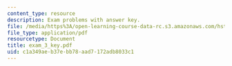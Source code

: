 ```yaml
---
content_type: resource
description: Exam problems with answer key.
file: /media/https%3A/open-learning-course-data-rc.s3.amazonaws.com/hst-131-introduction-to-neuroscience-fall-2005/c1a349aeb37ebb78aad7172adb8033c1_exam_3_key.pdf
file_type: application/pdf
resourcetype: Document
title: exam_3_key.pdf
uid: c1a349ae-b37e-bb78-aad7-172adb8033c1
---
```

